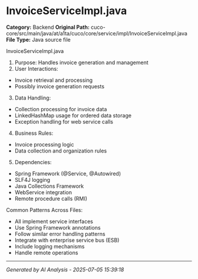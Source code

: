# InvoiceServiceImpl.java

**Category:** Backend
**Original Path:** cuco-core/src/main/java/at/a1ta/cuco/core/service/impl/InvoiceServiceImpl.java
**File Type:** Java source file

InvoiceServiceImpl.java
1. Purpose: Handles invoice generation and management
2. User Interactions:
- Invoice retrieval and processing
- Possibly invoice generation requests
3. Data Handling:
- Collection processing for invoice data
- LinkedHashMap usage for ordered data storage
- Exception handling for web service calls
4. Business Rules:
- Invoice processing logic
- Data collection and organization rules
5. Dependencies:
- Spring Framework (@Service, @Autowired)
- SLF4J logging
- Java Collections Framework
- WebService integration
- Remote procedure calls (RMI)

Common Patterns Across Files:
- All implement service interfaces
- Use Spring Framework annotations
- Follow similar error handling patterns
- Integrate with enterprise service bus (ESB)
- Include logging mechanisms
- Handle remote operations

---
*Generated by AI Analysis - 2025-07-05 15:39:18*
